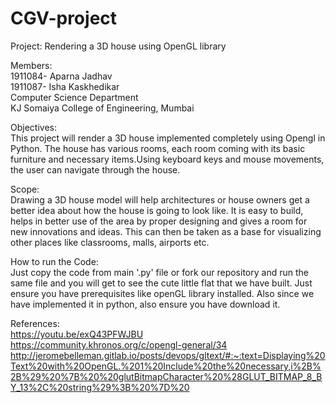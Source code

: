 # CGV-project

Project: Rendering a 3D house using OpenGL library    

Members:                                                                                                                                                                           
1911084- Aparna Jadhav                                                                                                                                                             
1911087- Isha Kaskhedikar                                                                                                                                                           
Computer Science Department                                                                                                                                                         
KJ Somaiya College of Engineering, Mumbai

Objectives:                                                                                                                                                                         
This project will render a 3D house implemented completely using Opengl in Python. The house has various rooms, each room coming with its basic furniture and necessary items.Using keyboard keys and mouse movements, the user can navigate through the house. 

Scope:                                                                                                                                                                       
Drawing a 3D house model will help architectures or house owners get a better idea about how the house is going to look like. It is easy to build, helps in better use of the area by proper designing and gives a room for new innovations and ideas. This can then be taken as a base for visualizing other places like classrooms, malls, airports etc.            

How to run the Code:                                                                                                                                                               
Just copy the code from main '.py' file or fork our repository and run the same file and you will get to see the cute little flat that we have built. Just ensure you have prerequisites like openGL library installed. Also since we have implemented it in python, also ensure you have download it.                                                         

References:                                                                                                                                                                         
https://youtu.be/exQ43PFWJBU                                                                                                                                                       
https://community.khronos.org/c/opengl-general/34                                                                                                                                   
http://jeromebelleman.gitlab.io/posts/devops/gltext/#:~:text=Displaying%20Text%20with%20OpenGL.%201%20Include%20the%20necessary,i%2B%2B%29%20%7B%20%20glutBitmapCharacter%20%28GLUT_BITMAP_8_BY_13%2C%20string%29%3B%20%7D%20


